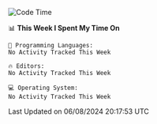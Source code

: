 
<!--START_SECTION:waka-->
![Code Time](http://img.shields.io/badge/Code%20Time-713%20hrs%2040%20mins-blue)

📊 **This Week I Spent My Time On** 

```text
💬 Programming Languages: 
No Activity Tracked This Week

🔥 Editors: 
No Activity Tracked This Week

💻 Operating System: 
No Activity Tracked This Week
```


 Last Updated on 06/08/2024 20:17:53 UTC
<!--END_SECTION:waka-->
